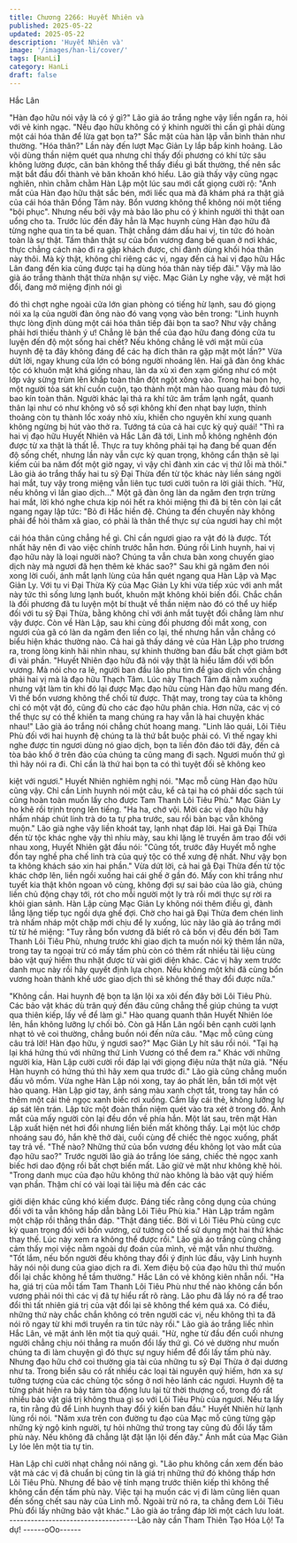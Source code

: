 ```yaml
---
title: Chương 2266: Huyết Nhiên và
published: 2025-05-22
updated: 2025-05-22
description: 'Huyết Nhiên và'
image: '/images/han-li/cover/'
tags: [HanLi]
category: HanLi
draft: false
---
```


Hắc Lân

"Hàn đạo hữu nói vậy là có ý gì?" Lão già áo trắng nghe vậy liền
ngẩn ra, hỏi với vẻ kinh ngạc.
"Nếu đạo hữu không có ý khinh người thì cần gì phải dùng một cái
hóa thân để lừa gạt bọn ta?" Sắc mặt của hàn lập vẫn bình thản
như thường.
"Hóa thân?" Lần này đến lượt Mạc Giản Ly lắp bắp kinh hoảng.
Lão vội dùng thần niệm quét qua nhưng chỉ thấy đối phương có
khí tức sâu không lường được, căn bản không thể thấy điều gì
bất thường, thế nên sắc mặt bắt đầu đổi thành vẻ băn khoăn khó
hiểu.
Lão già thấy vậy cũng ngạc nghiên, nhìn chằm chằm Hàn Lập
một lúc sau mới cất giọng cười rộ:
"Ánh mắt của Hàn đạo hữu thật sắc bén, mới liếc qua mà đã
khám phá ra thật giả của cái hóa thân Đồng Tâm này. Bổn vương
không thể không nói một tiếng "bội phục". Nhưng nếu bởi vậy mà
bảo lão phu có ý khinh người thì thật oan uổng cho ta. Trước lúc
đến đây hẳn là Mạc huynh cùng Hàn đạo hữu đã từng nghe qua
tin ta bế quan. Thật chẳng dám dấu hai vị, tin tức đó hoàn toàn là
sự thật. Tấm thân thật sự của bổn vương đang bế quan ở nơi
khác, thực chẳng cách nào đi ra gặp khách được, chỉ đành dùng
khối hóa thân này thôi. Mà kỳ thật, không chỉ riêng các vị, ngay
đến cả hai vị đạo hữu Hắc Lân đang đến kia cũng được tại hạ
dùng hóa thân này tiếp đãi."
Vậy mà lão già áo trắng thành thật thừa nhận sự việc.
Mạc Giản Ly nghe vậy, vẻ mặt hơi đổi, đang mở miệng định nói gì

đó thì chợt nghe ngoài cửa lớn gian phòng có tiếng hừ lạnh, sau
đó giọng nói xa lạ của người đàn ông nào đó vang vọng vào bên
trong:
"Linh huynh thực lòng định dùng một cái hóa thân tiếp đãi bọn ta
sao? Như vậy chẳng phải hơi thiếu thành ý ư! Chẳng lẽ bản thể
của đạo hữu đang đóng cửa tu luyện đến độ một sống hai chết?
Nếu không chẳng lẽ với mặt mũi của huynh đệ ta đây không đáng
để các hạ đích thân ra gặp mặt một lần?"
Vừa dứt lời, ngay khung cửa lớn có bóng người nhoáng lên. Hai
gã đàn ông khác tộc có khuôn mặt khá giống nhau, làn da xù xì
đen xạm giống như có một lớp vảy sừng trùm lên khắp toàn thân
đột ngột xông vào.
Trong hai bọn họ, một người tỏa sát khí cuồn cuộn, tạo thành một
màn hào quang màu đỏ tươi bao kín toàn thân.
Người khác lại thả ra khí tức âm trầm lạnh ngắt, quanh thân lại
như có như không vô số sợi không khí đen nhạt bay lượn, thỉnh
thoảng còn tụ thành lốc xoáy nhỏ xíu, khiến cho nguyên khí xung
quanh không ngừng bị hút vào thở ra.
Tướng tá của cả hai cực kỳ quỷ quái!
"Thì ra hai vị đạo hữu Huyết Nhiên và Hắc Lân đã tới, Linh mỗ
không nghênh đón được từ xa thật là thất lễ. Thực ra tuy không
phải tại hạ đang bế quan đến độ sống chết, nhưng lần này vẫn
cực kỳ quan trọng, không cẩn thận sẽ lại kiếm củi ba năm đốt một
giờ ngay, vì vậy chỉ đành xin các vị thứ lỗi mà thôi." Lão già áo
trắng thấy hai tu sỹ Đại Thừa đến từ tộc khác này liền sáng ngời
hai mắt, tuy vậy trong miệng vẫn liên tục tươi cười tuôn ra lời giải
thích.
"Hừ, nếu không vì lần giao dịch..." Một gã đàn ông làn da ngăm
đen trợn trừng hai mắt, lời khó nghe chưa kịp nói hết ra khỏi
miệng thì đã bị tên còn lại cắt ngang ngay lập tức:
"Bỏ đi Hắc hiền đệ. Chúng ta đến chuyến này không phải để hỏi
thăm xã giao, có phải là thân thể thực sự của ngươi hay chỉ một

cái hóa thân cũng chẳng hề gì. Chỉ cần ngươi giao ra vật đó là
được. Tốt nhất hãy nên đi vào việc chính trước hẵn hơn. Đúng rồi
Linh huynh, hai vị đạo hữu này là loại người nào? Chúng ta vẫn
chưa bàn xong chuyến giao dịch này mà ngươi đã hẹn thêm kẻ
khác sao?"
Sau khi gã ngăm đen nói xong lời cuối, ánh mắt lạnh lùng của hắn
quét ngang qua Hàn Lập và Mạc Giản Ly.
Với tu vi Đại Thừa Kỳ của Mạc Giản Ly khi vừa tiếp xúc với anh
mắt này tức thì sống lưng lạnh buốt, khuôn mặt không khỏi biến
đổi.
Chắc chắn là đối phương đã tu luyện một bí thuật về thần niệm
nào đó có thể uy hiếp đối với tu sỹ Đại Thừa, bằng không chỉ với
ánh mắt tuyệt đối chẳng làm như vậy được.
Còn về Hàn Lập, sau khi cùng đối phương đối mắt xong, con
ngươi của gã có làn da ngăm đen liền co lại, thế nhưng hắn vẫn
chẳng có biểu hiện khác thường nào.
Cả hai gã thấy dáng vẻ của Hàn Lập pho trương ra, trong lòng
kinh hãi nhìn nhau, sự khinh thường ban đầu bất chợt giảm bớt đi
vài phần.
"Huyết Nhiên đạo hữu đã nói vậy thật là hiểu lầm đối với bổn
vương. Mà nói cho ra lẽ, người ban đầu lão phu tìm để giao dịch
vốn chẳng phải hai vị mà là đạo hữu Thạch Tâm. Lúc này Thạch
Tâm đã nằm xuống nhưng vật làm tin khi đó lại được Mạc đạo
hữu cùng Hàn đạo hữu mang đến. Vì thế bổn vương không thể
chối từ được. Thật may, trong tay của ta không chỉ có một vật đó,
cũng đủ cho các đạo hữu phân chia. Hơn nữa, các vị có thể thực
sự có thể khiến ta mang chúng ra hay vẫn là hai chuyện khác
nhau!" Lão già áo trắng nói chẳng chút hoang mang.
"Linh lão quái, Lôi Tiêu Phù đối với hai huynh đệ chúng ta là thứ
bắt buộc phải có. Vì thế ngay khi nghe được tin ngươi dùng nó
giao dịch, bọn ta liền đôn đáo tới đây, đến cả tòa bảo khố ở trên
đảo của chúng ta cũng mang đi sạch. Ngươi muốn thứ gì thì hãy
nói ra đi. Chỉ cần là thứ hai bọn ta có thì tuyệt đối sẽ không keo

kiệt với ngươi." Huyết Nhiên nghiêm nghị nói.
"Mạc mỗ cùng Hàn đạo hữu cũng vậy. Chỉ cần Linh huynh nói một
câu, kể cả tại hạ có phải dốc sạch túi cũng hoàn toàn muốn lấy
cho được Tam Thanh Lôi Tiêu Phù." Mạc Giản Ly ho khẽ rồi trịnh
trọng lên tiếng.
"Ha ha, chớ vội. Mời các vị đạo hữu hãy nhấm nháp chút linh trà
do ta tự pha trước, sau rồi bàn bạc vẫn không muộn." Lão già
nghe vậy liền khoát tay, lạnh nhạt đáp lời.
Hai gã Đại Thừa đến từ tộc khác nghe vậy thì nhíu mày, sau khi
lặng lẽ truyền âm trao đổi với nhau xong, Huyết Nhiên gật đầu
nói:
"Cũng tốt, trước đây Huyết mỗ nghe đồn tay nghề pha chế linh trà
của quý tộc có thể xưng đệ nhất. Như vậy bọn ta không khách
sáo xin hai phần."
Vừa dứt lời, cả hai gã Đại Thừa đến từ tộc khác chớp lên, liền
ngồi xuống hai cái ghế ở gần đó.
Mấy con khỉ trắng như tuyết kia thật khôn ngoan vô cùng, không
đợi sự sai bảo của lão già, chúng liền chủ động chạy tới, rót cho
mỗi người một ly trà rồi mới thực sự rời ra khỏi gian sảnh.
Hàn Lập cùng Mạc Giản Ly không nói thêm điều gì, đành lẳng
lặng tiếp tục ngồi dựa ghế đợi.
Chờ cho hai gã Đại Thừa đem chén linh trà nhấm nháp một chặp
mới chịu để ly xuống, lúc này lão già áo trắng mới từ từ hé miệng:
"Tuy rằng bổn vương đã biết rõ cả bốn vị đều đến bởi Tam Thanh
Lôi Tiêu Phù, nhưng trước khi giao dịch ta muốn nói kỹ thêm lần
nữa, trong tay ta ngoại trừ có mấy tấm phù còn có thêm rất nhiều
tài liệu cùng bảo vật quý hiếm thu nhặt được từ vài giới diện khác.
Các vị hãy xem trước danh mục này rồi hãy quyết định lựa chọn.
Nếu không một khi đã cùng bổn vương hoàn thành khế ước giao
dịch thì sẽ không thể thay đổi được nữa."

"Không cần. Hai huynh đệ bọn ta lặn lội xa xôi đến đây bởi Lôi
Tiêu Phù. Các bảo vật khác dù trân quý đến đâu cũng chẳng thể
giúp chúng ta vượt qua thiên kiếp, lấy về để làm gì." Hào quang
quanh thân Huyết Nhiên lóe lên, hắn không lưỡng lự chối bỏ.
Còn gã Hắn Lân ngồi bên cạnh cười lạnh nhạt tỏ vẻ coi thường,
chẳng buồn nói đến nửa câu.
"Mạc mỗ cũng cùng câu trả lời! Hàn đạo hữu, ý ngươi sao?" Mạc
Giản Ly hít sâu rồi nói.
"Tại hạ lại khá hứng thú với những thứ Linh Vương có thể đem
ra." Khác với những người kia, Hàn Lập cười cười rồi đáp lại với
giọng điệu nửa thật nửa giả.
"Nếu Hàn huynh có hứng thú thì hãy xem qua trước đi." Lão già
cũng chẳng muốn đấu võ mồm. Vừa nghe Hàn Lập nói xong, tay
áo phất lên, bắn tới một vệt hào quang.
Hàn Lập giơ tay, ánh sáng màu xanh chợt tắt, trong tay hắn có
thêm một cái thẻ ngọc xanh biếc rơi xuống.
Cầm lấy cái thẻ, không lưỡng lự áp sát lên trán. Lập tức một đoàn
thần niệm quét vào tra xét ở trong đó.
Ánh mắt của mấy người còn lại đều dồn về phía hắn.
Một lát sau, trên mặt Hàn Lập xuất hiện nét hơi đổi nhưng liền
biến mất không thấy.
Lại một lúc chớp nhoáng sau đó, hắn khẽ thở dài, cuối cùng để
chiếc thẻ ngọc xuống, phất tay trả về.
"Thế nào? Những thứ của bổn vương đều không lọt vào mắt của
đạo hữu sao?" Trước người lão già áo trắng lóe sáng, chiếc thẻ
ngọc xanh biếc hơi dao động rồi bất chợt biến mất. Lão giữ vẻ
mặt như không khẽ hỏi.
"Trong danh mục của đạo hữu không thứ nào không là bảo vật
quý hiếm vạn phần. Thậm chí có vài loại tài liệu mà đến các các

giới diện khác cũng khó kiếm được. Đáng tiếc rằng công dụng của
chúng đối với ta vẫn không hấp dẫn bằng Lôi Tiêu Phù kia." Hàn
Lập trầm ngâm một chặp rồi thẳng thắn đáp.
"Thật đáng tiếc. Bởi vì Lôi Tiêu Phù cũng cực kỳ quan trọng đối
với bổn vương, cứ tưởng có thể sử dụng một hai thứ khác thay
thế. Lúc này xem ra không thể được rồi." Lão già áo trắng cũng
chẳng cảm thấy mọi việc nằm ngoài dự đoán của mình, vẻ mặt
vẫn như thường.
"Tốt lắm, nếu bốn người đều không thay đổi ý định lúc đầu, vậy
Linh huynh hãy nói nội dung của giao dịch ra đi. Xem điệu bộ của
đạo hữu thì thứ muốn đổi lại chắc không hề tầm thường." Hắc Lân
có vẻ không kiên nhẫn nổi.
"Ha ha, giá trị của mỗi tấm Tam Thanh Lôi Tiêu Phù như thế nào
không cần bổn vương phải nói thì các vị đã tự hiểu rất rõ ràng.
Lão phu đã lấy nó ra để trao đổi thì tất nhiên giá trị của vật đổi lại
sẽ không thể kém quá xa. Có điều, những thứ này chắc chắn
không có trên người các vị, nếu không thì ta đã nói rõ ngay từ khi
mới truyền ra tin tức này rồi." Lão già áo trắng liếc nhìn Hắc Lân,
vẻ mặt ánh lên một tia quỷ quái.
"Hừ, nghe từ đầu đến cuối nhưng người chẳng chịu nói thẳng ra
muốn đổi lấy thứ gì. Có vẻ dường như muốn chúng ta đi làm
chuyện gì đó thực sự nguy hiểm để đổi lấy tấm phù này. Nhưng
đạo hữu chớ coi thường gia tài của những tu sỹ Đại Thừa ở đại
dương như ta. Trong biển sâu có rất nhiều các loại tài nguyên quý
hiếm, hơn xa sự tưởng tượng của các chủng tộc sống ở nơi hẻo
lánh các ngươi. Huynh đệ ta từng phát hiện ra bảy tám tòa động
lưu lại từ thời thượng cổ, trong đó rất nhiều bảo vật giá trị không
thua gì so với Lôi Tiêu Phù của ngươi. Nếu ta lấy ra, tin rằng đủ
để Linh huynh thay đổi ý kiến ban đầu." Huyết Nhiên hừ lạnh lùng
rồi nói.
"Năm xưa trên con đường tu đạo của Mạc mỗ cũng từng gặp
những kỳ ngộ kinh người, tự hỏi những thứ trong tay cũng đủ đổi
lấy tấm phù này. Nếu không đã chẳng lật đật lặn lội đến đây." Ánh
mắt của Mạc Giản Ly lóe lên một tia tự tin.

Hàn Lập chỉ cười nhạt chẳng nói năng gì.
"Lão phu không cần xem đến bảo vật mà các vị đã chuẩn bị cũng
tin là giá trị những thứ đó không thấp hơn Lôi Tiêu Phù. Nhưng để
bảo vệ tính mạng trước thiên kiếp thì không thể không cần đến
tấm phù này. Việc tại hạ muốn các vị đi làm cũng liên quan đến
sống chết sau này của Linh mỗ. Ngoài trừ nó ra, ta chẳng đem Lôi
Tiêu Phù đổi lấy những bảo vật khác." Lão già áo trắng đáp lời
một cách lưu loát.
------------------------------------Lão này cần Tham Thiên Tạo Hóa Lộ! Ta dự!
------oOo------
